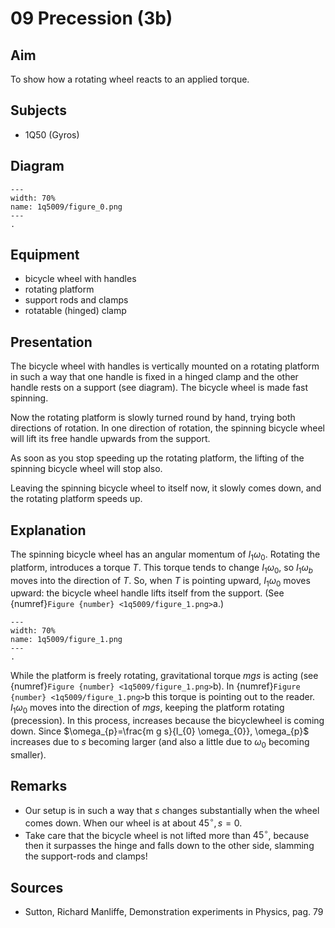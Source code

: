 # 09 Precession (3b) 
  
## Aim   
 To show how a rotating wheel reacts to an applied torque.    
  
## Subjects   
* 1Q50 (Gyros)   

## Diagram
   
```{figure} figures/figure_0.png  
---  
width: 70%  
name: 1q5009/figure_0.png  
---  
. 
```

## Equipment
 *  bicycle wheel with handles 
 *  rotating platform 
 *  support rods and clamps 
 *  rotatable (hinged) clamp
    
  
## Presentation   
The bicycle wheel with handles is vertically mounted on a rotating platform in such a way that one handle is fixed in a hinged clamp and the other handle rests on a support (see diagram). The bicycle wheel is made fast spinning.

Now the rotating platform is slowly turned round by hand, trying both directions of rotation. In one direction of rotation, the spinning bicycle wheel will lift its free handle upwards from the support.

As soon as you stop speeding up the rotating platform, the lifting of the spinning bicycle wheel will stop also.

Leaving the spinning bicycle wheel to itself now, it slowly comes down, and the rotating platform speeds up. 
  
## Explanation   
The spinning bicycle wheel has an angular momentum of $I_{1} \omega_{0}$. Rotating the platform, introduces a torque $T$. This torque tends to change $I_{1} \omega_{0}$, so $I_{1} \omega_{b}$ moves into the direction of $T$. So, when $T$ is pointing upward, $I_{1} \omega_{0}$ moves upward: the bicycle wheel handle lifts itself from the support. (See {numref}`Figure {number} <1q5009/figure_1.png>`a.)  
```{figure} figures/figure_1.png  
---  
width: 70%  
name: 1q5009/figure_1.png  
---  
. 
```
While the platform is freely rotating, gravitational torque $m g s$ is acting (see {numref}`Figure {number} <1q5009/figure_1.png>`b). In {numref}`Figure {number} <1q5009/figure_1.png>`b this torque is pointing out to the reader. $I_{1} \omega_{0}$ moves into the direction of $m g s$, keeping the platform rotating (precession). In this process, increases because the bicyclewheel is coming down. Since $\omega_{p}=\frac{m g s}{I_{0} \omega_{0}}, \omega_{p}$ increases due to $s$ becoming larger (and also a little due to $\omega_{0}$ becoming smaller).  
  
## Remarks   
- Our setup is in such a way that $s$ changes substantially when the wheel comes down. When our wheel is at about $45^{\circ}, s=0$.
- Take care that the bicycle wheel is not lifted more than $45^{\circ}$, because then it surpasses the hinge and falls down to the other side, slamming the support-rods and clamps!
    
  
## Sources
 *  Sutton, Richard Manliffe, Demonstration experiments in Physics, pag. 79
  